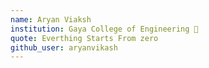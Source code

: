 ```yaml
---
name: Aryan Viaksh
institution: Gaya College of Engineering 🚩 
quote: Everthing Starts From zero
github_user: aryanvikash
---
```

